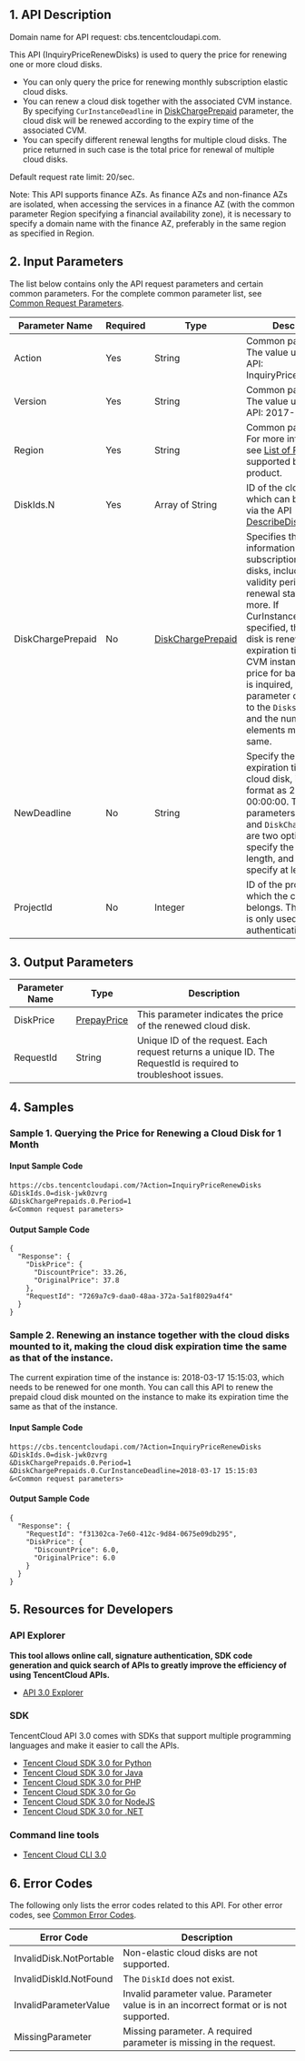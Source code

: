 ## 1. API Description

Domain name for API request: cbs.tencentcloudapi.com.

This API (InquiryPriceRenewDisks) is used to query the price for renewing one or more cloud disks.

* You can only query the price for renewing monthly subscription elastic cloud disks. 
* You can renew a cloud disk together with the associated CVM instance. By specifying `CurInstanceDeadline` in [DiskChargePrepaid](/document/product/362/15669#DiskChargePrepaid) parameter, the cloud disk will be renewed according to the expiry time of the associated CVM.
* You can specify different renewal lengths for multiple cloud disks. The price returned in such case is the total price for renewal of multiple cloud disks.

Default request rate limit: 20/sec.

Note: This API supports finance AZs. As finance AZs and non-finance AZs are isolated, when accessing the services in a finance AZ (with the common parameter Region specifying a financial availability zone), it is necessary to specify a domain name with the finance AZ, preferably in the same region as specified in Region.



## 2. Input Parameters

The list below contains only the API request parameters and certain common parameters. For the complete common parameter list, see [Common Request Parameters](/document/api/362/15637).

| Parameter Name | Required | Type | Description |
|---------|---------|---------|---------|
| Action | Yes | String | Common parameter. The value used for this API: InquiryPriceRenewDisks |
| Version | Yes | String | Common parameter. The value used for this API: 2017-03-12 |
| Region | Yes | String | Common parameter. For more information, see [List of Regions](/document/api/362/15637#.E5.9C.B0.E5.9F.9F.E5.88.97.E8.A1.A8) supported by the product. |
| DiskIds.N | Yes | Array of String | ID of the cloud disk, which can be queried via the API [DescribeDisks](/document/product/362/16315). |
| DiskChargePrepaid | No | [DiskChargePrepaid](/document/api/362/15669#DiskChargePrepaid) | Specifies the billing information of monthly subscription cloud disks, including the validity period, auto-renewal status and more.  If CurInstanceDeadline is specified, the cloud disk is renewed to the expiration time of the CVM instance. If the price for batch renewal is inquired, this parameter corresponds to the `Disks` parameter and the number of elements must be the same. |
| NewDeadline | No | String | Specify the new expiration time of the cloud disk, in such format as 2017-12-17 00:00:00. The parameters `NewDeadline` and `DiskChargePrepaids` are two options to specify the inquiry length, and you must specify at least one. |
| ProjectId | No | Integer | ID of the project to which the cloud disk belongs. This parameter is only used for authentication. |

## 3. Output Parameters

| Parameter Name | Type | Description |
|---------|---------|---------|
| DiskPrice | [PrepayPrice](/document/api/362/15669#PrepayPrice) | This parameter indicates the price of the renewed cloud disk. |
| RequestId | String | Unique ID of the request. Each request returns a unique ID. The RequestId is required to troubleshoot issues.  |

## 4. Samples

### Sample 1. Querying the Price for Renewing a Cloud Disk for 1 Month

#### Input Sample Code

```
https://cbs.tencentcloudapi.com/?Action=InquiryPriceRenewDisks
&DiskIds.0=disk-jwk0zvrg
&DiskChargePrepaids.0.Period=1
&<Common request parameters>
```

#### Output Sample Code

```
{
  "Response": {
    "DiskPrice": {
      "DiscountPrice": 33.26,
      "OriginalPrice": 37.8
    },
    "RequestId": "7269a7c9-daa0-48aa-372a-5a1f8029a4f4"
  }
}
```

### Sample 2. Renewing an instance together with the cloud disks mounted to it, making the cloud disk expiration time the same as that of the instance.

The current expiration time of the instance is: 2018-03-17 15:15:03, which needs to be renewed for one month. You can call this API to renew the prepaid cloud disk mounted on the instance to make its expiration time the same as that of the instance.

#### Input Sample Code

```
https://cbs.tencentcloudapi.com/?Action=InquiryPriceRenewDisks
&DiskIds.0=disk-jwk0zvrg
&DiskChargePrepaids.0.Period=1
&DiskChargePrepaids.0.CurInstanceDeadline=2018-03-17 15:15:03
&<Common request parameters>
```

#### Output Sample Code

```
{
  "Response": {
    "RequestId": "f31302ca-7e60-412c-9d84-0675e09db295",
    "DiskPrice": {
      "DiscountPrice": 6.0,
      "OriginalPrice": 6.0
    }
  }
}
```


## 5. Resources for Developers

### API Explorer

**This tool allows online call, signature authentication, SDK code generation and quick search of APIs to greatly improve the efficiency of using TencentCloud APIs.**

* [API 3.0 Explorer](https://console.cloud.tencent.com/api/explorer?Product=cbs&Version=2017-03-12&Action=InquiryPriceRenewDisks)

### SDK

TencentCloud API 3.0 comes with SDKs that support multiple programming languages and make it easier to call the APIs.

* [Tencent Cloud SDK 3.0 for Python](https://github.com/TencentCloud/tencentcloud-sdk-python)
* [Tencent Cloud SDK 3.0 for Java](https://github.com/TencentCloud/tencentcloud-sdk-java)
* [Tencent Cloud SDK 3.0 for PHP](https://github.com/TencentCloud/tencentcloud-sdk-php)
* [Tencent Cloud SDK 3.0 for Go](https://github.com/TencentCloud/tencentcloud-sdk-go)
* [Tencent Cloud SDK 3.0 for NodeJS](https://github.com/TencentCloud/tencentcloud-sdk-nodejs)
* [Tencent Cloud SDK 3.0 for .NET](https://github.com/TencentCloud/tencentcloud-sdk-dotnet)

### Command line tools

* [Tencent Cloud CLI 3.0](https://cloud.tencent.com/document/product/440/6176)

## 6. Error Codes

The following only lists the error codes related to this API. For other error codes, see [Common Error Codes](/document/api/362/15694#.E5.85.AC.E5.85.B1.E9.94.99.E8.AF.AF.E7.A0.81).

| Error Code | Description |
|---------|---------|
| InvalidDisk.NotPortable | Non-elastic cloud disks are not supported. |
| InvalidDiskId.NotFound | The `DiskId` does not exist. |
| InvalidParameterValue | Invalid parameter value. Parameter value is in an incorrect format or is not supported. |
| MissingParameter | Missing parameter. A required parameter is missing in the request. |
